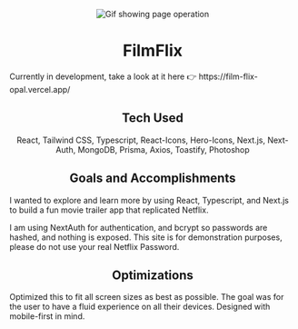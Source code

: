 <p align="center">
<img src="public/images/filmflix2.gif" alt="Gif showing page operation" />
</p>

<h1 align="center">FilmFlix</h1>

<p>Currently in development, take a look at it here 👉 https://film-flix-opal.vercel.app/</p>

<h2 align="center">Tech Used</h2> 
<p align="center"> React, Tailwind CSS, Typescript, React-Icons, Hero-Icons, Next.js, Next-Auth, MongoDB, Prisma, Axios, Toastify, Photoshop</p>

<h2 align="center">Goals and Accomplishments</h2>
I wanted to explore and learn more by using React, Typescript, and Next.js to build a fun movie trailer app that replicated Netflix. 

<p>I am using NextAuth for authentication, and bcrypt so passwords are hashed, and nothing is exposed. This site is for demonstration purposes, please do not use your real Netflix Password.</p>

<h2 align="center">Optimizations</h2>

Optimized this to fit all screen sizes as best as possible. The goal was for the user to have a fluid experience on all their devices. Designed with mobile-first in mind.

